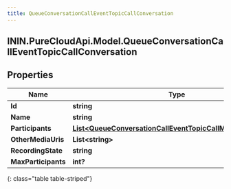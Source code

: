 ```yaml
---
title: QueueConversationCallEventTopicCallConversation
---
```

## ININ.PureCloudApi.Model.QueueConversationCallEventTopicCallConversation

## Properties

|Name | Type | Description | Notes|
|------------ | ------------- | ------------- | -------------|
| **Id** | **string** |  | [optional] |
| **Name** | **string** |  | [optional] |
| **Participants** | [**List&lt;QueueConversationCallEventTopicCallMediaParticipant&gt;**](QueueConversationCallEventTopicCallMediaParticipant.html) |  | [optional] |
| **OtherMediaUris** | **List&lt;string&gt;** |  | [optional] |
| **RecordingState** | **string** |  | [optional] |
| **MaxParticipants** | **int?** |  | [optional] |
{: class="table table-striped"}


